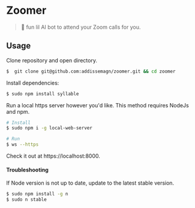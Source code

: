 # Zoomer
> :robot: fun lil AI bot to attend your Zoom calls for you.

<!--
## Features
Try having a conversation with Zoomer!
* 
If you're thinking of something interesting that Zoomer could be able to do, feel free to open an issue!
-->

## Usage
Clone repository and open directory.
```sh
$  git clone git@github.com:addissemagn/zoomer.git && cd zoomer
```

Install dependencies:
```sh
$ sudo npm install syllable
```

Run a local https server however you'd like. This method requires NodeJs and npm.
```sh
# Install
$ sudo npm i -g local-web-server

# Run
$ ws --https
```

Check it out at https://localhost:8000.

#### Troubleshooting
If Node version is not up to date, update to the latest stable version.
```sh
$ sudo npm install -g n
$ sudo n stable
```
